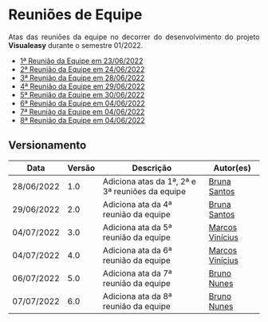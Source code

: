 # Reuniões de Equipe


<p align="justify">Atas das reuniões da equipe no decorrer do desenvolvimento do projeto <b>Visualeasy</b> durante o semestre 01/2022.</p>

- [1ª Reunião da Equipe em 23/06/2022](r1-equipe.md)
- [2ª Reunião da Equipe em 24/06/2022](r2-equipe.md)
- [3ª Reunião da Equipe em 28/06/2022](r3-equipe.md)
- [4ª Reunião da Equipe em 29/06/2022](r4-equipe.md)
- [5ª Reunião da Equipe em 30/06/2022](r5-equipe.md)
- [6ª Reunião da Equipe em 04/06/2022](r6-equipe.md)
- [7ª Reunião da Equipe em 04/06/2022](r7-equipe.md)
- [8ª Reunião da Equipe em 04/06/2022](r8-equipe.md)


## Versionamento

| Data | Versão | Descrição | Autor(es) |
|------|------|------|------|
|28/06/2022|1.0|Adiciona atas da 1ª, 2ª e 3ª reuniões da equipe|[Bruna Santos](https://github.com/brunaalmeidasantos)|
|29/06/2022|2.0|Adiciona ata da 4ª reunião da equipe|[Bruna Santos](https://github.com/brunaalmeidasantos)|
|04/07/2022|3.0|Adiciona ata da 5ª reunião da equipe|[Marcos Vinícius](https://github.com/marcos-mv)|
|04/07/2022|4.0|Adiciona ata da 6ª reunião da equipe|[Marcos Vinícius](https://github.com/marcos-mv)|
|06/07/2022|5.0|Adiciona ata da 7ª reunião da equipe|[Bruno Nunes](https://github.com/brunocmo)|
|07/07/2022|6.0|Adiciona ata da 8ª reunião da equipe|[Bruno Nunes](https://github.com/brunocmo)|